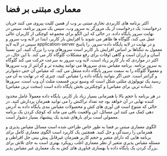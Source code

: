 # معماری مبتنی بر فضا

اکثر برنامه های کاربردی تجاری مبتنی بر وب از همین کلیت پیروی می کنند جریان درخواست: یک درخواست از یک مرورگر به سرور وب، سپس یک سرور برنامه، سپس در نهایت سرور پایگاه داده. در حالی که این الگو برای مجموعه کوچکی از کاربران عالی عمل می کند، گلوگاه ها ظاهر می شوند با افزایش بار کاربر، ابتدا در لایه وب سرور و سپس در لایه لایه application-server و در نهایت در لایه پایگاه داده-سرور. را پاسخ معمول به تنگناها بر اساس افزایش بار کاربر است سرورهای وب را بزرگ کنید. این نسبتاً آسان و ارزان است و گاهی اوقات برای رفع مشکلات گلوگاه کار می کند. با این حال، در اکثر در مواردی که بار کاربر زیاد است، لایه وب سرور به سرعت حرکت می کند گلوگاه به سرور برنامه. برنامه مقیاس بندی سرورها می توانند پیچیده تر و گرانتر از وب سرورها و معمولاً گلوگاه را به سمت سرور پایگاه داده منتقل می کند، که مقیاس آن حتی دشوارتر و گرانتر است. حتی اگر بتوانید پایگاه داده را مقیاس کنید، چیزی که در نهایت به آن می رسید یک توپولوژی مثلثی شکل است که وسیع ترین قسمت مثلث آن وب است. سرورها (ساده ترین برای مقیاس) و کوچکترین بخش پایگاه داده است (سخت ترین مقیاس).

در هر برنامه با حجم بالا با همزمانی بسیار زیاد بار کاربر، پایگاه داده معمولاً عامل محدود کننده نهایی در آن خواهد بود چه تعداد تراکنش را می توانید همزمان پردازش کنید. در حالی که متنوع است فن آوری های کش و محصولات مقیاس بندی پایگاه داده به آدرس دهی کمک می کنند این مسائل، این واقعیت باقی می ماند که کوچک کردن یک برنامه معمولی است برای بارهای شدید یک پیشنهاد بسیار دشوار است.

الگوی معماری مبتنی بر فضا به طور خاص طراحی شده است مسائل مقیاس پذیری و همزمانی را رسیدگی و حل کنید. همچنین یک کاربرد است الگوی معماری کامل برای برنامه هایی که دارای متغیر و حجم کاربر همزمان غیرقابل پیش بینی حل افراطی و مسئله مقیاس پذیری متغیر از نظر معماری اغلب رویکرد بهتری است به جای تلاش برای بزرگ کردن یک پایگاه داده یا بهسازی فناوری های کش به یک معماری غیر مقیاس پذیر.
